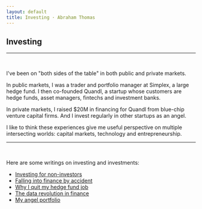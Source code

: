 ```yaml
---
layout: default
title: Investing · Abraham Thomas
---
```


## Investing

----

<br/>

I've been on "both sides of the table" in both public and private markets.

In public markets, I was a trader and portfolio manager at Simplex, a large hedge fund.  I then co-founded Quandl, a startup whose customers are hedge funds, asset managers, fintechs and investment banks.  

In private markets, I raised $20M in financing for Quandl from blue-chip venture capital firms.  And I invest regularly in other startups as an angel.

I like to think these experiences give me useful perspective on multiple intersecting worlds: capital markets, technology and entrepreneurship. 

----

<br/>

Here are some writings on investing and investments:

- [Investing for non-investors](non-investors)
- [Falling into finance by accident](accident)
- [Why I quit my hedge fund job](quit)
- [The data revolution in finance](data-revolution)  
- [My angel portfolio](angel)


<br/>
<br/>
<br/>
